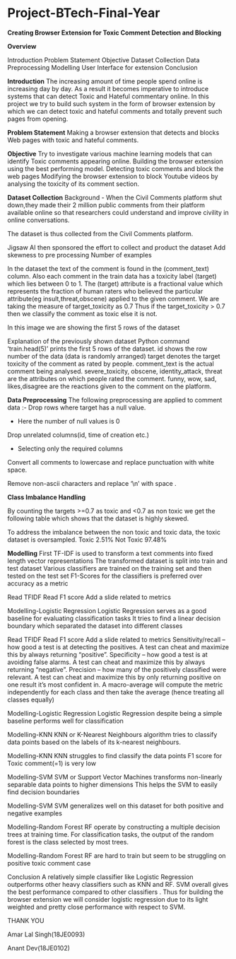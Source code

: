 # Project-BTech-Final-Year
**Creating Browser Extension for Toxic Comment Detection and Blocking**

**Overview**

Introduction
Problem Statement
Objective
Dataset Collection
Data Preprocessing
Modelling
User Interface for extension
Conclusion


**Introduction**
The increasing amount of time people spend online is increasing day by day. 
As a result it becomes imperative to introduce systems that can detect Toxic and Hateful commentary online.
In this project we try to build such system in the form of browser extension by which we can detect toxic and hateful comments and totally prevent such pages from opening.
 


**Problem Statement**
Making a browser extension that detects 
and blocks Web pages with toxic and hateful comments.

**Objective**
Try to investigate various machine learning models that can identify Toxic comments appearing online.
Building the browser extension using the best performing model.
Detecting toxic comments and block the web pages
Modifying the browser extension to block Youtube videos by analysing the toxicity of its comment section.

**Dataset Collection**
Background - When the Civil Comments platform shut down,they made their 2 million public comments from their platform available online so that researchers could understand and improve civility in online conversations.

The dataset is thus collected from the Civil Comments platform. 


Jigsaw AI then sponsored the effort to collect and product the dataset
Add skewness to pre processing
Number of examples


In the dataset the text of the comment is found in the (comment_text) column. 
Also each comment in the train data has a toxicity label (target) which lies between 0 to 1. 
The (target) attribute is a fractional value which represents the fraction of human raters who believed the particular attribute(eg insult,threat,obscene) applied to the given comment.
We are taking the measure of target_toxicity as 0.7 
Thus if the target_toxicity > 0.7 then we classify the comment as toxic else it is not.


In this image we are showing the first 5 rows of the dataset

Explanation of the previously shown dataset
Python command ‘train.head(5)’ prints the first 5 rows of the dataset.
id shows the row number of the data (data is randomly arranged)
target denotes the target toxicity of the comment as rated by people.
comment_text is the actual comment being analysed.
severe_toxicity, obscene, identity_attack, threat are the attributes on which people rated the comment.
funny, wow, sad, likes,disagree are the reactions given to the comment on the platform.


**Data Preprocessing**
The following preprocessing are applied to comment data :-
Drop rows where target has a null value.


- Here the number of null values is 0



Drop unrelated columns(id, time of creation etc.)

- Selecting only the required columns

Convert all comments to lowercase and replace punctuation with white space.


Remove non-ascii characters and replace ‘\n’ with space .



**Class Imbalance Handling**

By counting the targets >=0.7 as toxic and <0.7 as non toxic we get the following table which shows that the dataset is highly skewed.



To address the imbalance between the non toxic and toxic data, the toxic dataset is oversampled.
Toxic 2.51%
Not Toxic 97.48%

**Modelling**
First TF-IDF is used to transform a text comments into fixed length vector representations
The transformed dataset is split into train and test dataset
Various classifiers are trained on the training set and then tested on the test set
F1-Scores for the classifiers is preferred over accuracy as a metric


Read TFIDF
Read F1 score
Add a slide related to metrics

Modelling-Logistic Regression
Logistic Regression serves as a good baseline for evaluating classification tasks
It tries to find a linear decision boundary which separated the dataset into different classes


Read TFIDF
Read F1 score
Add a slide related to metrics
Sensitivity/recall – how good a test is at detecting the positives. A test can cheat and maximize this by always returning “positive”.
Specificity – how good a test is at avoiding false alarms. A test can cheat and maximize this by always returning “negative”.
Precision – how many of the positively classified were relevant. A test can cheat and maximize this by only returning positive on one result it’s most confident in.
A macro-average will compute the metric independently for each class and then take the average (hence treating all classes equally)



Modelling-Logistic Regression
Logistic Regression despite being a simple baseline performs well for classification

Modelling-KNN
KNN or K-Nearest Neighbours algorithm tries to classify data points based on the labels of its k-nearest neighbours.

Modelling-KNN
KNN struggles to find classify the data points 
F1 score for Toxic comment(=1) is very low

Modelling-SVM
SVM or Support Vector Machines transforms non-linearly separable data points to higher dimensions
This helps the SVM to easily find decision boundaries 

Modelling-SVM
SVM generalizes well on this dataset for both positive and negative examples

Modelling-Random Forest
RF operate by constructing a multiple decision trees at training time. 
For classification tasks, the output of the random forest is the class selected by most trees. 

Modelling-Random Forest
RF are hard to train but seem to be struggling on positive toxic comment case

Conclusion
A relatively simple classifier like Logistic Regression outperforms other heavy classifiers such as KNN and RF.
SVM overall gives the best performance compared to other classifiers .
Thus for building the browser extension we will consider logistic regression due to its light weighted  and pretty close performance with respect to SVM. 

THANK YOU

Amar Lal Singh(18JE0093)

Anant Dev(18JE0102)
